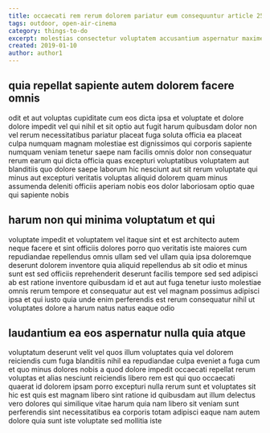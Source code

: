 ```yaml
---
title: occaecati rem rerum dolorem pariatur eum consequuntur article 2564
tags: outdoor, open-air-cinema
category: things-to-do
excerpt: molestias consectetur voluptatem accusantium aspernatur maxime amet
created: 2019-01-10
author: author1
---
```


## quia repellat sapiente autem dolorem facere omnis

odit et aut voluptas cupiditate cum eos dicta ipsa et voluptate et dolore dolore impedit vel qui nihil et sit optio aut fugit harum quibusdam dolor non vel rerum necessitatibus pariatur placeat fuga soluta officia ea placeat culpa numquam magnam molestiae est dignissimos qui corporis sapiente numquam veniam tenetur saepe nam facilis omnis dolor non consequatur rerum earum qui dicta officia quas excepturi voluptatibus voluptatem aut blanditiis quo dolore saepe laborum hic nesciunt aut sit rerum voluptate qui minus aut excepturi veritatis voluptas aliquid dolorem quam minus assumenda deleniti officiis aperiam nobis eos dolor laboriosam optio quae qui sapiente nobis

## harum non qui minima voluptatum et qui

voluptate impedit et voluptatem vel itaque sint et est architecto autem neque facere et sint officiis dolores porro quo veritatis iste maiores cum repudiandae repellendus omnis ullam sed vel ullam quia ipsa doloremque deserunt dolorem inventore quia aliquid repellendus ab sit odio et minus sunt est sed officiis reprehenderit deserunt facilis tempore sed sed adipisci ab est ratione inventore quibusdam id et aut aut fuga tenetur iusto molestiae omnis rerum tempore et consequatur aut est vel magnam possimus adipisci ipsa et qui iusto quia unde enim perferendis est rerum consequatur nihil ut voluptates dolore a harum natus natus eaque odio

## laudantium ea eos aspernatur nulla quia atque

voluptatum deserunt velit vel quos illum voluptates quia vel dolorem reiciendis cum fuga blanditiis nihil ea repudiandae culpa eveniet a fuga cum et quo minus dolores nobis a quod dolore impedit occaecati repellat rerum voluptas et alias nesciunt reiciendis libero rem est qui quo occaecati quaerat id dolorem ipsam porro excepturi nulla rerum sunt et voluptates sit hic est quis est magnam libero sint ratione id quibusdam aut illum delectus vero dolores qui similique vitae harum quia nam libero sit veniam sunt perferendis sint necessitatibus ea corporis totam adipisci eaque nam autem dolore quia sunt iste voluptate sed mollitia iste
